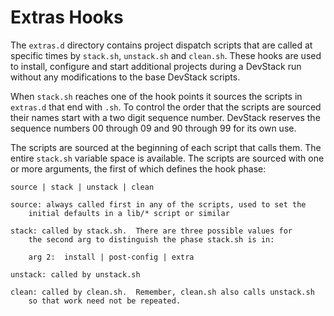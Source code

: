 # Extras Hooks

The `extras.d` directory contains project dispatch scripts that are called
at specific times by `stack.sh`, `unstack.sh` and `clean.sh`.  These hooks are
used to install, configure and start additional projects during a DevStack run
without any modifications to the base DevStack scripts.

When `stack.sh` reaches one of the hook points it sources the scripts in `extras.d`
that end with `.sh`.  To control the order that the scripts are sourced their
names start with a two digit sequence number.  DevStack reserves the sequence
numbers 00 through 09 and 90 through 99 for its own use.

The scripts are sourced at the beginning of each script that calls them. The
entire `stack.sh` variable space is available.  The scripts are
sourced with one or more arguments, the first of which defines the hook phase:

    source | stack | unstack | clean

    source: always called first in any of the scripts, used to set the
        initial defaults in a lib/* script or similar

    stack: called by stack.sh.  There are three possible values for
        the second arg to distinguish the phase stack.sh is in:

        arg 2:  install | post-config | extra

    unstack: called by unstack.sh

    clean: called by clean.sh.  Remember, clean.sh also calls unstack.sh
        so that work need not be repeated.

